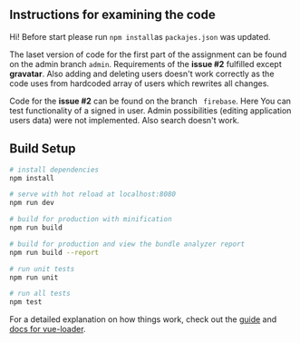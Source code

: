 ## Instructions for examining the code

Hi!
Before start please run ``` npm install ```as ```packajes.json``` was updated.

The laset version of code for the first part of the assignment can be found on the admin branch ``` admin ```. Requirements of the **issue #2** fulfilled except **gravatar**. Also adding and deleting users doesn't work correctly as the code uses from hardcoded array of users which rewrites all changes.

Code for the **issue #2** can be found on the branch ``` firebase```. Here You can test functionality of a signed in user. Admin possibilities (editing application users data) were not implemented. Also search doesn't work.


## Build Setup

``` bash
# install dependencies
npm install

# serve with hot reload at localhost:8080
npm run dev

# build for production with minification
npm run build

# build for production and view the bundle analyzer report
npm run build --report

# run unit tests
npm run unit

# run all tests
npm test
```

For a detailed explanation on how things work, check out the [guide](http://vuejs-templates.github.io/webpack/) and [docs for vue-loader](http://vuejs.github.io/vue-loader).
